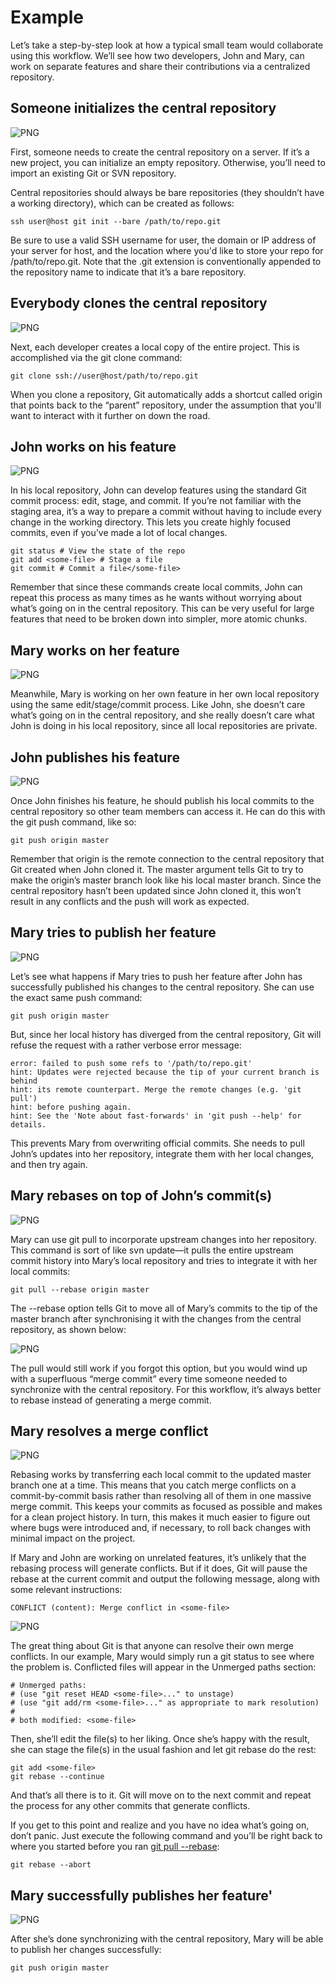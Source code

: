 # Example

Let’s take a step-by-step look at how a typical small team would collaborate using this workflow. We’ll see how two developers, John and Mary, can work on separate features and share their contributions via a centralized repository.

## Someone initializes the central repository

![PNG](static/04.svg)

First, someone needs to create the central repository on a server. If it’s a new project, you can initialize an empty repository. Otherwise, you’ll need to import an existing Git or SVN repository.

Central repositories should always be bare repositories (they shouldn’t have a working directory), which can be created as follows:

```shell
ssh user@host git init --bare /path/to/repo.git
```
Be sure to use a valid SSH username for user, the domain or IP address of your server for host, and the location where you'd like to store your repo for /path/to/repo.git. Note that the .git extension is conventionally appended to the repository name to indicate that it’s a bare repository.

## Everybody clones the central repository

![PNG](static/05.svg)

Next, each developer creates a local copy of the entire project. This is accomplished via the git clone command:

```shell
git clone ssh://user@host/path/to/repo.git
```

When you clone a repository, Git automatically adds a shortcut called origin that points back to the “parent” repository, under the assumption that you'll want to interact with it further on down the road.


## John works on his feature

![PNG](static/06.svg)

In his local repository, John can develop features using the standard Git commit process: edit, stage, and commit. If you’re not familiar with the staging area, it’s a way to prepare a commit without having to include every change in the working directory. This lets you create highly focused commits, even if you’ve made a lot of local changes.

```shell
git status # View the state of the repo
git add <some-file> # Stage a file
git commit # Commit a file</some-file>
```

Remember that since these commands create local commits, John can repeat this process as many times as he wants without worrying about what’s going on in the central repository. This can be very useful for large features that need to be broken down into simpler, more atomic chunks.

## Mary works on her feature

![PNG](static/07.svg)

Meanwhile, Mary is working on her own feature in her own local repository using the same edit/stage/commit process. Like John, she doesn’t care what’s going on in the central repository, and she really doesn’t care what John is doing in his local repository, since all local repositories are private.

## John publishes his feature

![PNG](static/08.svg)

Once John finishes his feature, he should publish his local commits to the central repository so other team members can access it. He can do this with the git push command, like so:

```shell
git push origin master
```

Remember that origin is the remote connection to the central repository that Git created when John cloned it. The master argument tells Git to try to make the origin’s master branch look like his local master branch. Since the central repository hasn’t been updated since John cloned it, this won’t result in any conflicts and the push will work as expected.

## Mary tries to publish her feature

![PNG](static/09.svg)

Let’s see what happens if Mary tries to push her feature after John has successfully published his changes to the central repository. She can use the exact same push command:

```shell
git push origin master
```

But, since her local history has diverged from the central repository, Git will refuse the request with a rather verbose error message:

```shell
error: failed to push some refs to '/path/to/repo.git'
hint: Updates were rejected because the tip of your current branch is behind
hint: its remote counterpart. Merge the remote changes (e.g. 'git pull')
hint: before pushing again.
hint: See the 'Note about fast-forwards' in 'git push --help' for details.
```

This prevents Mary from overwriting official commits. She needs to pull John’s updates into her repository, integrate them with her local changes, and then try again.

## Mary rebases on top of John’s commit(s)

![PNG](static/10.svg)

Mary can use git pull to incorporate upstream changes into her repository. This command is sort of like svn update—it pulls the entire upstream commit history into Mary’s local repository and tries to integrate it with her local commits:

```shell
git pull --rebase origin master
```

The --rebase option tells Git to move all of Mary’s commits to the tip of the master branch after synchronising it with the changes from the central repository, as shown below:

![PNG](static/11.svg)

The pull would still work if you forgot this option, but you would wind up with a superfluous “merge commit” every time someone needed to synchronize with the central repository. For this workflow, it’s always better to rebase instead of generating a merge commit.

## Mary resolves a merge conflict

![PNG](static/12.svg)

Rebasing works by transferring each local commit to the updated master branch one at a time. This means that you catch merge conflicts on a commit-by-commit basis rather than resolving all of them in one massive merge commit. This keeps your commits as focused as possible and makes for a clean project history. In turn, this makes it much easier to figure out where bugs were introduced and, if necessary, to roll back changes with minimal impact on the project.

If Mary and John are working on unrelated features, it’s unlikely that the rebasing process will generate conflicts. But if it does, Git will pause the rebase at the current commit and output the following message, along with some relevant instructions:

```shell
CONFLICT (content): Merge conflict in <some-file>
```

![PNG](static/13.svg)

The great thing about Git is that anyone can resolve their own merge conflicts. In our example, Mary would simply run a git status to see where the problem is. Conflicted files will appear in the Unmerged paths section:

```shell
# Unmerged paths:
# (use "git reset HEAD <some-file>..." to unstage)
# (use "git add/rm <some-file>..." as appropriate to mark resolution)
#
# both modified: <some-file>
```

Then, she’ll edit the file(s) to her liking. Once she’s happy with the result, she can stage the file(s) in the usual fashion and let git rebase do the rest:

```shell
git add <some-file>
git rebase --continue
```

And that’s all there is to it. Git will move on to the next commit and repeat the process for any other commits that generate conflicts.

If you get to this point and realize and you have no idea what’s going on, don’t panic. Just execute the following command and you’ll be right back to where you started before you ran [git pull --rebase](/tutorials/syncing/git-pull):

```shell
git rebase --abort
```

## Mary successfully publishes her feature'

![PNG](static/14.svg)

After she’s done synchronizing with the central repository, Mary will be able to publish her changes successfully:

```shell
git push origin master
```